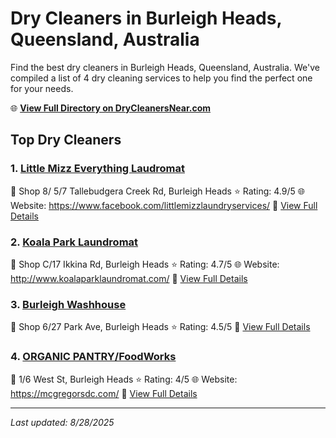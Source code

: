 # Dry Cleaners in Burleigh Heads, Queensland, Australia

Find the best dry cleaners in Burleigh Heads, Queensland, Australia. We've compiled a list of 4 dry cleaning services to help you find the perfect one for your needs.

🌐 **[View Full Directory on DryCleanersNear.com](https://drycleanersnear.com/city/Australia/Queensland/Burleigh%20Heads)**

## Top Dry Cleaners

### 1. [Little Mizz Everything Laudromat](https://drycleanersnear.com/dryCleaner/68aa731639cc7c08990057f6/little-mizz-everything-laudromat)
📍 Shop 8/ 5/7 Tallebudgera Creek Rd, Burleigh Heads
⭐ Rating: 4.9/5
🌐 Website: https://www.facebook.com/littlemizzlaundryservices/
🔗 [View Full Details](https://drycleanersnear.com/dryCleaner/68aa731639cc7c08990057f6/little-mizz-everything-laudromat)

### 2. [Koala Park Laundromat](https://drycleanersnear.com/dryCleaner/68aa73cc39cc7c0899005e62/koala-park-laundromat)
📍 Shop C/17 Ikkina Rd, Burleigh Heads
⭐ Rating: 4.7/5
🌐 Website: http://www.koalaparklaundromat.com/
🔗 [View Full Details](https://drycleanersnear.com/dryCleaner/68aa73cc39cc7c0899005e62/koala-park-laundromat)

### 3. [Burleigh Washhouse](https://drycleanersnear.com/dryCleaner/68aa738f39cc7c0899005c22/burleigh-washhouse)
📍 Shop 6/27 Park Ave, Burleigh Heads
⭐ Rating: 4.5/5
🔗 [View Full Details](https://drycleanersnear.com/dryCleaner/68aa738f39cc7c0899005c22/burleigh-washhouse)

### 4. [ORGANIC PANTRY/FoodWorks](https://drycleanersnear.com/dryCleaner/68aa734139cc7c089900598b/organic-pantry-foodworks)
📍 1/6 West St, Burleigh Heads
⭐ Rating: 4/5
🌐 Website: https://mcgregorsdc.com/
🔗 [View Full Details](https://drycleanersnear.com/dryCleaner/68aa734139cc7c089900598b/organic-pantry-foodworks)


---

*Last updated: 8/28/2025*
